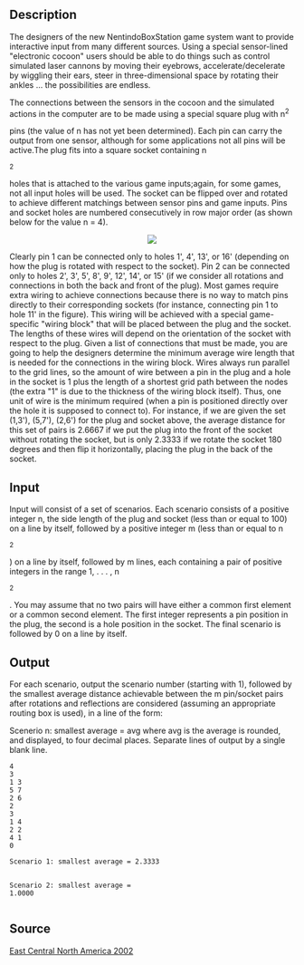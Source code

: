 <h2>Description</h2><p>The designers of the new NentindoBoxStation game system want to provide interactive input from many different sources. Using a special sensor-lined "electronic cocoon" users should be able to do things such as control simulated laser cannons by moving their eyebrows, accelerate/decelerate by wiggling their ears, steer in three-dimensional space by rotating their ankles ... the possibilities are endless.
</p>The connections between the sensors in the cocoon and the simulated actions in the computer are to be made using a special square plug with n<sup>2</sup><p> pins (the value of n has not yet been determined). Each pin can carry the output from one sensor, although for some applications not all pins will be active.The plug fits into a square socket containing n</p><sup>2</sup><p> holes that is attached to the various game inputs;again, for some games, not all input holes will be used. The socket can be flipped over and rotated to achieve different matchings between sensor pins and game inputs. Pins and socket holes are numbered consecutively in row major order (as shown below for the value n = 4).
</p><center><img src="images/1242_1.jpg"></center><p>
</p>Clearly pin 1 can be connected only to holes 1', 4', 13', or 16' (depending on how the plug is rotated with respect to the socket). Pin 2 can be connected only to holes 2', 3', 5', 8', 9', 12', 14', or 15' (if we consider all rotations and connections in both the back and front of the plug).
Most games require extra wiring to achieve connections because there is no way to match pins directly to their corresponding sockets (for instance, connecting pin 1 to hole 11' in the figure). This wiring will be achieved with a special game-specific "wiring block" that will be placed between the plug and the socket. The lengths of these wires will depend on the orientation of the socket with respect to the plug. Given a list of connections that must be made, you are going to help the designers determine the minimum average wire length that is needed for the connections in the wiring block. Wires always run parallel to the grid lines, so the amount of wire between a pin in the plug and a hole in the socket is 1 plus the length of a shortest grid path between the nodes (the extra "1" is due to the thickness of the wiring block itself). Thus, one unit of wire is the minimum required (when a pin is positioned directly over the hole it is supposed to connect to).
For instance, if we are given the set (1,3'), (5,7'), (2,6') for the plug and socket above, the average distance for this set of pairs is 2.6667 if we put the plug into the front of the socket without rotating the socket, but is only 2.3333 if we rotate the socket 180 degrees and then flip it horizontally, placing the plug in the back of the socket.
<h2>Input</h2><p>Input will consist of a set of scenarios. Each scenario consists of a positive integer n, the side length of the plug and socket (less than or equal to 100) on a line by itself, followed by a positive integer m (less than or equal to n</p><sup>2</sup><p>) on a line by itself, followed by m lines, each containing a pair of positive integers in the range 1, . . . , n</p><sup>2</sup><p>. You may assume that no two pairs will have either a common first element or a common second element. The first integer represents a pin position in the plug, the second is a hole position in the socket. The final scenario is followed by 0 on a line by itself.
</p><h2>Output</h2><p>For each scenario, output the scenario number (starting with 1), followed by the smallest average distance achievable between the m pin/socket pairs after rotations and reflections are considered (assuming an appropriate routing box is used), in a line of the form:
</p>Scenerio n: smallest average = avg
where avg is the average is rounded, and displayed, to four decimal places. Separate lines of output by a single blank line.
<pre><code class="language-input1">4
3
1 3
5 7
2 6
2
3
1 4
2 2
4 1
0</code></pre><pre><code class="language-output1">Scenario 1: smallest average = 2.3333

Scenario 2: smallest average = 1.0000</code></pre><h2>Source</h2><a href="searchproblem?field=source&amp;key=East+Central+North+America+2002">East Central North America 2002</a>